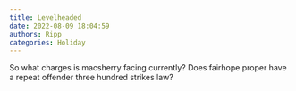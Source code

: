```yaml
---
title: Levelheaded
date: 2022-08-09 18:04:59
authors: Ripp
categories: Holiday
---
```


 So what charges is macsherry facing currently? Does fairhope proper have a repeat offender three hundred strikes law?
